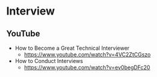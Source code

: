 # Interview
## YouTube
* How to Become a Great Technical Interviewer
  * https://www.youtube.com/watch?v=4VC2ZtCGszo
* How to Conduct Interviews
  * https://www.youtube.com/watch?v=ev0begDFc20
